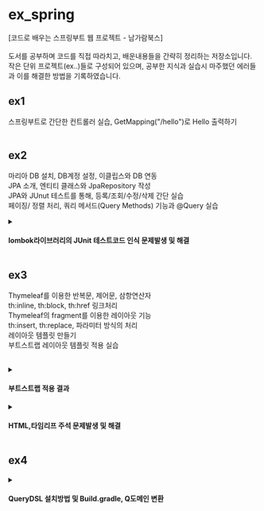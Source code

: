 <h1> ex_spring </h1>
[코드로 배우는 스프링부트 웹 프로젝트 - 남가람북스] </br></br>
도서를 공부하며 코드를 직접 따라치고, 배운내용들을 간략히 정리하는 저장소입니다. </br>
작은 단위 프로젝트(ex..)들로 구성되어 있으며, 공부한 지식과 실습시 마주했던 에러들과 이를 해결한 방법을 기록하였습니다.</br>

## ex1
  스프링부트로 간단한 컨트롤러 실습, GetMapping("/hello")로 Hello 출력하기 </br></br>


## ex2

  마리아 DB 설치, DB계정 설정, 이클립스와 DB 연동</br>
  JPA 소개, 엔티티 클래스와 JpaRepository 작성</br>
  JPA와 JUnut 테스트를 통해, 등록/조회/수정/삭제 간단 실습 </br>
  페이징/ 정렬 처리, 쿼리 메서드(Query Methods) 기능과 @Query 실습</br>


 <details>
<summary> 
  <h4> lombok라이브러리의 JUnit 테스트코드 인식 문제발생 및 해결 </h4>
 </summary>
<div markdown="1">

 lombok 라이브러리가 JUnit 테스트코드에서 인식이 안되어 에러가 떴다. 스프링부트 시작할 때, lombok을 체크했다고 lombok을 사용할 수 있는게 아니었다.
  
  <h4>해결</h4>
 STS4와 lombok.jar 파일을 직접 다운받고, 콘솔창에서 직접 실행한 뒤, STS4와 이클립스IDE 경로를 추가해주어 해결하였다.
</div>
</details>
  
  
## ex3

  Thymeleaf를 이용한 반복문, 제어문, 삼항연산자 </br>
  th:inline, th:block, th:href 링크처리 </br>
  Thymeleaf의 fragment를 이용한 레이아웃 기능 </br>
  th:insert, th:replace, 파라미터 방식의 처리 </br>
  레이아웃 템플릿 만들기 </br>
  부트스트랩 레이아웃 템플릿 적용 실습</br></br>
  
  
  <details>
<summary> 
  <h4>부트스트랩 적용 결과</h4>
 </summary>
<div markdown="1">
  
  ![bootstrap](https://user-images.githubusercontent.com/35258559/201243210-693f5c37-da18-466b-9d90-ca33cdabf33e.png)
  
</div>
</details>
  
<details>
<summary> 
  <h4> HTML,타임리프 주석 문제발생 및 해결 </h4>
 </summary>
<div markdown="1">

  HTML과 타임리프의 파서가 들어있는 코드를 HTML의 주석처리 기법인 < !-- -- > 형식으로 코드를 묶었다.</br> 
  그랬더니, 타임리프의 파서 부분 [[${ data }]] 부분에서 오류가 발생했다.
  분명히 HTML 주석내에 있는 코드였다. 국비학원 수업때, 강사님께서 타임리프 주석은 다르다는걸 말씀했던게 불현듯 생각이 나서, 내용을 찾았다.

  <h4>해결</h4>
  타임리프 주석 형식은 < !--/*   */-- > 형태이다. 주석을 다시 고쳐쓰고, 경로를 호출해보니, 이번에는 정상적으로 데이터가 브라우저 화면에 출력이 되었다.
</div>
</details>
  
  
  ## ex4
  
  <details>
<summary> 
  <h4> QueryDSL 설치방법 및 Build.gradle, Q도메인 변환 </h4>
 </summary>
<div markdown="1">

 QueryDSL을 설치하기 위해서는 Build.gradle 파일에 특별한 코드를 추가해야 한다. (업로드 파일 참고) 이때, 이클립스와 IntelliJ의 코드는 다르다는걸 명심해야 한다. 이걸 모르고 구글의 IntelliJ 코드를 검색해서 계속 에러가 났다. 
 코드를 추가한 후, 프로젝트 우클릭, Gradle => refresh gradle project를 클릭해준다.

(1) 이클립스 상단 메뉴에서 window 클릭

(2) Show View -> other -> gradle 검색 -> Gradle Task 클릭

(3) Gradle Task에서 해당 프로젝트를 더블클릭 

(4) build 폴더로 가서 build를 선택 후 마우스 오른쪽 클릭

(5) Run Gradle Tasks를 클릭하면 src 밑에 generated 폴더가 생성된다.

프로젝트에 새로 생긴 generated의 경로를 추가해줘야 사용 가능

 (1) 프로젝트 우클릭 -> Properties ->Java build Path

 (2) Source 탭에서 Add Folder... 클릭

 (3) src 밑에 새로 생긴 generated폴더 체크 후 확인

 (4) apply 클릭 후 확인

 (5) 이제 src/main/java에서 src/main/generated를 접근해서 사용할 수 있다.

 (6) 만약 이클립스내에서 package 경로가 안맞을 경우, 해당 경로로 Q~.java 파일을 옮겨준다.

</div>
</details>
  
  
